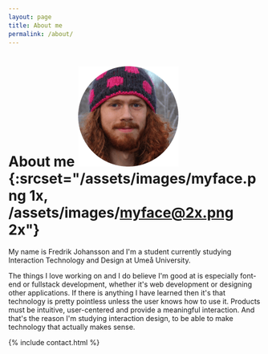 ```yaml
---
layout: page
title: About me
permalink: /about/
---
```

# About me ![My face](/assets/images/myface.png){:srcset="/assets/images/myface.png 1x, /assets/images/myface@2x.png 2x"}

<div class="preamble">
My name is Fredrik Johansson and
I'm a student currently studying Interaction Technology and Design at Umeå University.
</div>

The things I love working on and I do believe I'm good at is especially font-end or fullstack development, whether it's web development or designing other applications. If there is anything I have learned then it's that technology is pretty pointless unless the user knows how to use it. Products must be intuitive, user-centered and provide a meaningful interaction. And that's the reason I'm studying interaction design, to be able to make technology that actually makes sense.


{% include contact.html %}

